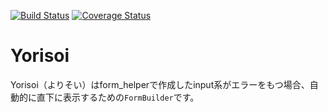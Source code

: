 [![Build Status](https://travis-ci.org/mmmpa/yorisoi.svg)](https://travis-ci.org/mmmpa/yorisoi)
[![Coverage Status](https://coveralls.io/repos/mmmpa/yorisoi/badge.svg?branch=master)](https://coveralls.io/r/mmmpa/yorisoi?branch=master)

# Yorisoi
Yorisoi（よりそい）はform_helperで作成したinput系がエラーをもつ場合、自動的に直下に表示するための`FormBuilder`です。